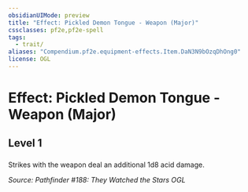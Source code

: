 ```yaml
---
obsidianUIMode: preview
title: "Effect: Pickled Demon Tongue - Weapon (Major)"
cssclasses: pf2e,pf2e-spell
tags:
  - trait/
aliases: "Compendium.pf2e.equipment-effects.Item.DaN3N9bOzqDhOng0"
license: OGL
---
```

# Effect: Pickled Demon Tongue - Weapon (Major)
## Level 1
### 






Strikes with the weapon deal an additional 1d8 acid damage.

*Source: Pathfinder #188: They Watched the Stars*
*OGL*